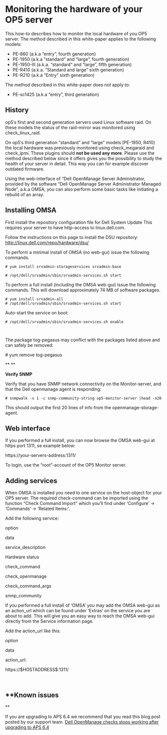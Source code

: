 # Monitoring the hardware of your OP5 server

This how-to describes how to monitor the local hardware of you OP5 server. The method described in this white-paper applies to the following models:

-   PE-860 (a.k.a “entry”, fourth generation)
-   PE-1950 (a.k.a “standard” and “large”, fourth generation)
-   PE-1950-III (a.k.a. “standard” and “large”, fifth generation)
-   PE-R410 (a.k.a. “Standard and large” sixth generation)
-   PE-R210 (a.k.a “Entry” sixth generation)

The method described in this white-paper does not apply to:

-   PE-sc1425 (a.k.a “entry”, third generation)

## **History**

op5′s first and second generation servers used Linux software raid. On these models the status of the raid-mirror was monitored using check\_linux\_raid.

On op5′s third generation “standard” and “large” models (PE-1950, R410) the local hardware was previously monitored using check\_megaraid and check\_ipmi. These plugins should **not be used any more**. Please use the method described below since it offers gives you the possibility to study the health of your server in detail. This way you can for example discover outdated firmware.

Using the web-interface of “Dell OpenManage Server Administrator, provided by the software “Dell OpenManage Server Administrator Managed Node”, a.k.a OMSA, you can also perform some basic tasks like initiating a rebuild of an array.

## **Installing OMSA**

First install the repository configuration file for Dell System Update This requires your server to have http-access to linux.dell.com.

Follow the instructions on this page to install the DSU repository: <http://linux.dell.com/repo/hardware/dsu/>

To perform a minimal install of OMSA (no web-gui) issue the following commands.

    # yum install srvadmin-storageservices srvadmin-base

    # /opt/dell/srvadmin/sbin/srvadmin-services.sh start

To perform a full install (including the OMSA web-gui) issue the following commands. This will download approximately 74 MB of software packages.

    # yum install srvadmin-all
    # /opt/dell/srvadmin/sbin/srvadmin-services.sh start

Auto-start the service on boot:

    # /opt/dell/srvadmin/sbin/srvadmin-services.sh enable

     

The package tog-pegasus may conflict with the packages listed above and can safely be removed:

\# yum remove tog-pegasus

**
**

**Verify SNMP**

Verify that you have SNMP network connectivity on the Monitor-server, and that the Dell openmanage agent is responding:

    # snmpwalk -v 1 -c snmp-community-string op5-monitor-server |head -n20

This should output the first 20 lines of info from the openmanage-storage-agent.

## **Web interface**

If you performed a full install, you can now browse the OMSA web-gui at https port 1311, se example below:

https://your-servers-address:1311/

To login, use the “root”-account of the OP5 Monitor server.

## **Adding services**

When OMSA is installed you need to one service on the host-object for your OP5 server. The required check-command can be imported using the function “Check Command Import” which you’ll find under ‘Configure’ -\> ‘Commands’ -\> ‘Related Items:’.

Add the following service:

option

data

service\_description

Hardware status

check\_command

check\_openmanage

check\_command\_args

snmp\_community

If you performed a full install of ‘OMSA’ you may add the OMSA web-gui as an action\_url which can be found under ‘Extras’ on the service you are about to add. This will give you an easy way to reach the OMSA web-gui directly from the Service information page.

Add the action\_url like this:

option

data

action\_url:

https://\$HOSTADDRESS\$:1311/

 

## **Known issues
**

If you are upgrading to APS 6.4 we recommend that you read this blog post posted by our support team.
[Dell OpenManage checks stops working after upgrading to APS 6.4](http://www.op5.com/blog/support-news/known-issues/dell-openmanage-checks-stops-working-after-upgrading-to-aps-6-4/)

